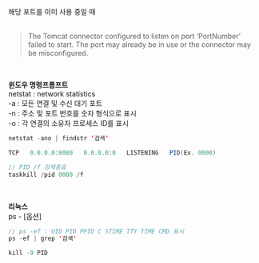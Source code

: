 해당 포트를 이미 사용 중일 때
<br><br>

>The Tomcat connector configured to listen on port ‘PortNumber’ failed to start. The port may already be in use or the connector may be misconfigured.

<br>

**윈도우 명령프롬프트**\
netstat : network statistics\
-a : 모든 연결 및 수신 대기 포트\
-n :  주소 및 포트 번호를 숫자 형식으로 표시\
-o : 각 연결의 소유자 프로세스 ID를 표시
~~~ java
netstat -ano | findstr '검색'

TCP   0.0.0.0:8080   0.0.0.0:0   LISTENING   PID(Ex. 0000)

// PID /f 강제종료
taskkill /pid 0000 /f
~~~

<br>

**리눅스**\
ps - [옵션]
~~~ java
// ps -ef : UID PID PPID C STIME TTY TIME CMD 표시
ps -ef | grep '검색'

kill -9 PID
~~~

